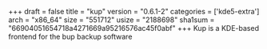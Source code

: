 +++
draft = false
title = "kup"
version = "0.6.1-2"
categories = ['kde5-extra']
arch = "x86_64"
size = "551712"
usize = "2188698"
sha1sum = "66904051654718a4271669a95216576ac45f0abf"
+++
Kup is a KDE-based frontend for the bup backup software